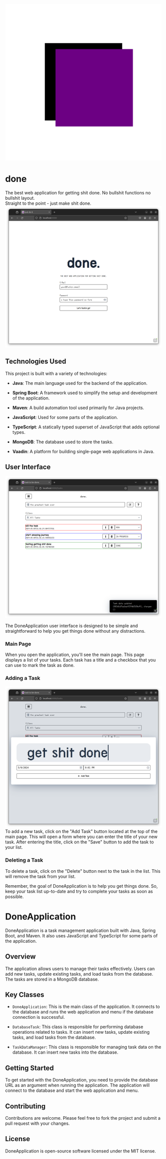 ![Done Icon](./readme_resources/done_icon.png)
# done
The best web application for getting shit done. No bullshit functions no bullshit layout.<br>
Straight to the point - just make shit done.
![img.png](./readme_resources/img.png)
## Technologies Used

This project is built with a variety of technologies:

- **Java**: The main language used for the backend of the application.

- **Spring Boot**: A framework used to simplify the setup and development of the application.

- **Maven**: A build automation tool used primarily for Java projects.

- **JavaScript**: Used for some parts of the application.

- **TypeScript**: A statically typed superset of JavaScript that adds optional types.

- **MongoDB**: The database used to store the tasks.

- **Vaadin**: A platform for building single-page web applications in Java.

## User Interface
![img_1.png](./readme_resources/img_1.png)

The DoneApplication user interface is designed to be simple and straightforward to help you get things done without any distractions.

### Main Page

When you open the application, you'll see the main page. This page displays a list of your tasks. Each task has a title and a checkbox that you can use to mark the task as done.

### Adding a Task
![img_2.png](./readme_resources/img_2.png)<br>
To add a new task, click on the "Add Task" button located at the top of the main page. This will open a form where you can enter the title of your new task. After entering the title, click on the "Save" button to add the task to your list.

### Deleting a Task

To delete a task, click on the "Delete" button next to the task in the list. This will remove the task from your list.

Remember, the goal of DoneApplication is to help you get things done. So, keep your task list up-to-date and try to complete your tasks as soon as possible.

# DoneApplication

DoneApplication is a task management application built with Java, Spring Boot, and Maven. It also uses JavaScript and TypeScript for some parts of the application.

## Overview

The application allows users to manage their tasks effectively. Users can add new tasks, update existing tasks, and load tasks from the database. The tasks are stored in a MongoDB database.

## Key Classes

- `DoneApplication`: This is the main class of the application. It connects to the database and runs the web application and menu if the database connection is successful.

- `DatabaseTask`: This class is responsible for performing database operations related to tasks. It can insert new tasks, update existing tasks, and load tasks from the database.

- `TaskDataManager`: This class is responsible for managing task data on the database. It can insert new tasks into the database.

## Getting Started

To get started with the DoneApplication, you need to provide the database URL as an argument when running the application. The application will connect to the database and start the web application and menu.

## Contributing

Contributions are welcome. Please feel free to fork the project and submit a pull request with your changes.

## License

DoneApplication is open-source software licensed under the MIT license.